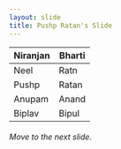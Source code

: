 ```yaml
---
layout: slide
title: Pushp Ratan's Slide
---
```

Niranjan|Bharti
-|-
Neel|Ratn
Pushp|Ratan
Anupam|Anand
Biplav|Bipul   

###### Move to the next slide.
